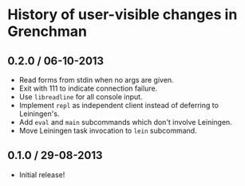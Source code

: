 # History of user-visible changes in Grenchman

## 0.2.0 / 06-10-2013

* Read forms from stdin when no args are given.
* Exit with 111 to indicate connection failure.
* Use `libreadline` for all console input.
* Implement `repl` as independent client instead of deferring to Leiningen's.
* Add `eval` and `main` subcommands which don't involve Leiningen.
* Move Leiningen task invocation to `lein` subcommand.

## 0.1.0 / 29-08-2013

* Initial release!
